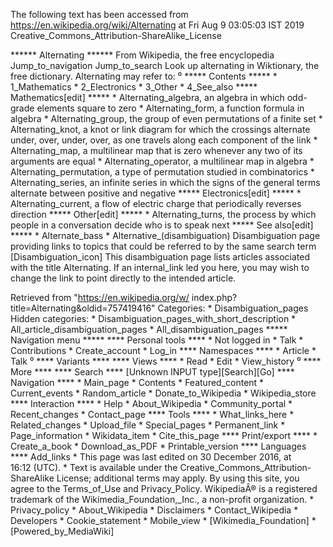 The following text has been accessed from https://en.wikipedia.org/wiki/Alternating at Fri Aug 9 03:05:03 IST 2019
Creative_Commons_Attribution-ShareAlike_License




















****** Alternating ******
From Wikipedia, the free encyclopedia
Jump_to_navigation Jump_to_search
 Look up alternating in Wiktionary, the free dictionary.
Alternating may refer to:
⁰
***** Contents *****
    * 1_Mathematics
    * 2_Electronics
    * 3_Other
    * 4_See_also
***** Mathematics[edit] *****
    * Alternating_algebra, an algebra in which odd-grade elements square to
      zero
    * Alternating_form, a function formula in algebra
    * Alternating_group, the group of even permutations of a finite set
    * Alternating_knot, a knot or link diagram for which the crossings
      alternate under, over, under, over, as one travels along each component
      of the link
    * Alternating_map, a multilinear map that is zero whenever any two of its
      arguments are equal
    * Alternating_operator, a multilinear map in algebra
    * Alternating_permutation, a type of permutation studied in combinatorics
    * Alternating_series, an infinite series in which the signs of the general
      terms alternate between positive and negative
***** Electronics[edit] *****
    * Alternating_current, a flow of electric charge that periodically reverses
      direction
***** Other[edit] *****
    * Alternating_turns, the process by which people in a conversation decide
      who is to speak next
***** See also[edit] *****
    * Alternate_bass
    * Alternative_(disambiguation)
                      Disambiguation page providing links to topics that could
                      be referred to by the same search term
[Disambiguation_icon] This disambiguation page lists articles associated with
                      the title Alternating.
                      If an internal_link led you here, you may wish to change
                      the link to point directly to the intended article.

Retrieved from "https://en.wikipedia.org/w/
index.php?title=Alternating&oldid=757419416"
Categories:
    * Disambiguation_pages
Hidden categories:
    * Disambiguation_pages_with_short_description
    * All_article_disambiguation_pages
    * All_disambiguation_pages
***** Navigation menu *****
**** Personal tools ****
    * Not logged in
    * Talk
    * Contributions
    * Create_account
    * Log_in
**** Namespaces ****
    * Article
    * Talk
⁰
**** Variants ****
**** Views ****
    * Read
    * Edit
    * View_history
⁰
**** More ****
**** Search ****
[Unknown INPUT type][Search][Go]
**** Navigation ****
    * Main_page
    * Contents
    * Featured_content
    * Current_events
    * Random_article
    * Donate_to_Wikipedia
    * Wikipedia_store
**** Interaction ****
    * Help
    * About_Wikipedia
    * Community_portal
    * Recent_changes
    * Contact_page
**** Tools ****
    * What_links_here
    * Related_changes
    * Upload_file
    * Special_pages
    * Permanent_link
    * Page_information
    * Wikidata_item
    * Cite_this_page
**** Print/export ****
    * Create_a_book
    * Download_as_PDF
    * Printable_version
**** Languages ****
Add_links
    * This page was last edited on 30 December 2016, at 16:12 (UTC).
    * Text is available under the Creative_Commons_Attribution-ShareAlike
      License; additional terms may apply. By using this site, you agree to the
      Terms_of_Use and Privacy_Policy. WikipediaÂ® is a registered trademark of
      the Wikimedia_Foundation,_Inc., a non-profit organization.
    * Privacy_policy
    * About_Wikipedia
    * Disclaimers
    * Contact_Wikipedia
    * Developers
    * Cookie_statement
    * Mobile_view
    * [Wikimedia_Foundation]
    * [Powered_by_MediaWiki]
